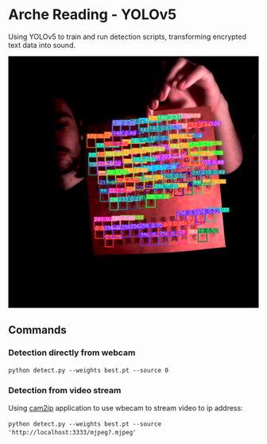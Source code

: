 # Arche Reading - YOLOv5

Using YOLOv5 to train and run detection scripts, transforming encrypted text data into sound.

![](arche_reading/cover.png)

## Commands

### Detection directly from webcam

`python detect.py --weights best.pt --source 0`

### Detection from video stream

Using [cam2ip](https://github.com/gen2brain/cam2ip) application to use wbecam to stream video to ip address:

`python detect.py --weights best.pt --source 'http://localhost:3333/mjpeg?.mjpeg'`
